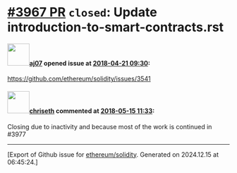 # [\#3967 PR](https://github.com/ethereum/solidity/pull/3967) `closed`: Update introduction-to-smart-contracts.rst

#### <img src="https://avatars.githubusercontent.com/u/9623159?v=4" width="50">[aj07](https://github.com/aj07) opened issue at [2018-04-21 09:30](https://github.com/ethereum/solidity/pull/3967):

https://github.com/ethereum/solidity/issues/3541

#### <img src="https://avatars.githubusercontent.com/u/9073706?v=4" width="50">[chriseth](https://github.com/chriseth) commented at [2018-05-15 11:33](https://github.com/ethereum/solidity/pull/3967#issuecomment-389134868):

Closing due to inactivity and because most of the work is continued in #3977


-------------------------------------------------------------------------------



[Export of Github issue for [ethereum/solidity](https://github.com/ethereum/solidity). Generated on 2024.12.15 at 06:45:24.]
